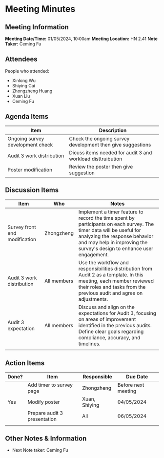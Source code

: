 # Meeting Minutes
## Meeting Information
**Meeting Date/Time:** 01/05/2024, 10:00am
**Meeting Location:** HN 2.41
**Note Taker:**  Ceming Fu

## Attendees
People who attended:
- Xinlong Wu
- Shiying Cai
- Zhongzheng Huang
- Xuan Liu
- Ceming Fu


## Agenda Items

Item | Description
---- | ----
Ongoing survey development check | Check the ongoing survey development then give suggestions 
Audit 3 work distribution     | Dicuss items needed for audit 3 and workload disttruibution
Poster modification | Review the poster then give suggestion


## Discussion Items
Item | Who | Notes 
---- | ---- | ---- 
 Survey front end modification | Zhongzheng | Implement a timer feature to record the time spent by participants on each survey. The timer data will be useful for analyzing the response behavior and may help in improving the survey's design to enhance user engagement.
 Audit 3 work distribution | All members | Use the workflow and responsibilities distribution from Audit 2 as a template. In this meeting, each member reviewed their roles and tasks from the previous audit and agree on adjustments.
 Audit 3 expectation | All members | Discuss and align on the expectations for Audit 3, focusing on areas of improvement identified in the previous audits. Define clear goals regarding compliance, accuracy, and timelines. 
 |  |  
## Action Items

| Done? | Item                                                  | Responsible                 | Due Date   |
| ----- | ----------------------------------------------------- | --------------------------- | ---------- |
|  | Add timer to survey page | Zhongzheng | Before next meeting |
| Yes | Modify poster | Xuan, Shiying | 04/05/2024 |
|  | Prepare audit 3 presentation | All | 06/05/2024 |
|  |  |  | |

## Other Notes & Information
- Next Note taker: Ceming Fu
